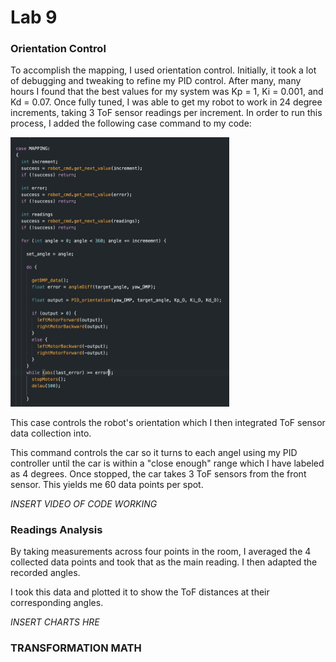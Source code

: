 # Lab 9

### Orientation Control

To accomplish the mapping, I used orientation control. Initially, it took a lot of debugging and tweaking to refine my PID control. After many, many hours I found that the best values for my system was Kp = 1, Ki = 0.001, and Kd = 0.07. Once fully tuned, I was able to get my robot to work in 24 degree increments, taking 3 ToF sensor readings per increment. In order to run this process, I added the following case command to my code:

<img width="350" alt="Profile Picture" src="MAPS.jpg">

This case controls the robot's orientation which I then integrated ToF sensor data collection into. 

This command controls the car so it turns to each angel using my PID controller until the car is within a "close enough" range which I have labeled as 4 degrees. Once stopped, the car takes 3 ToF sensors from the front sensor. This yields me 60 data points per spot. 

*INSERT VIDEO OF CODE WORKING*

### Readings Analysis

By taking measurements across four points in the room, I averaged the 4 collected data points and took that as the main reading. I then adapted the recorded angles. 

I took this data and plotted it to show the ToF distances at their corresponding angles.

*INSERT CHARTS HRE*

### TRANSFORMATION MATH


